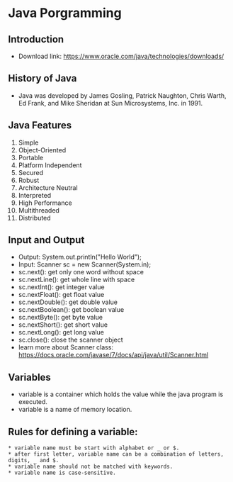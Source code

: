 # Java Porgramming
## Introduction
* Download link: https://www.oracle.com/java/technologies/downloads/
## History of Java
* Java was developed by James Gosling, Patrick Naughton, Chris Warth, Ed Frank, and Mike Sheridan at Sun Microsystems, Inc. in 1991.

## Java Features
1. Simple
2. Object-Oriented
3. Portable
4. Platform Independent
5. Secured
6. Robust
7. Architecture Neutral
8. Interpreted
9. High Performance
10. Multithreaded
11. Distributed

## Input and Output
* Output: System.out.println("Hello World");
* Input: Scanner sc = new Scanner(System.in);
* sc.next(): get only one word without space
* sc.nextLine(): get whole line with space
* sc.nextInt(): get integer value
* sc.nextFloat(): get float value
* sc.nextDouble(): get double value
* sc.nextBoolean(): get boolean value
* sc.nextByte(): get byte value
* sc.nextShort(): get short value
* sc.nextLong(): get long value
* sc.close(): close the scanner object
* learn  more about Scanner class: https://docs.oracle.com/javase/7/docs/api/java/util/Scanner.html

## Variables
* variable is a container which holds the value while the java program is executed.
* variable is a name of memory location.
##  Rules for defining a variable:
    * variable name must be start with alphabet or _ or $.
    * after first letter, variable name can be a combination of letters, digits, _ and $.
    * variable name should not be matched with keywords.
    * variable name is case-sensitive.


